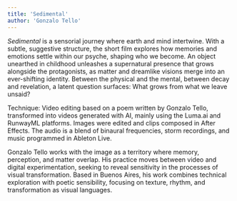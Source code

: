 ```yaml
---
title: 'Sedimental'
author: 'Gonzalo Tello'
---
```


_Sedimental_ is a sensorial journey where earth and mind intertwine. With a subtle, suggestive structure, the short film explores how memories and emotions settle within our psyche, shaping who we become. An object unearthed in childhood unleashes a supernatural presence that grows alongside the protagonists, as matter and dreamlike visions merge into an ever-shifting identity. Between the physical and the mental, between decay and revelation, a latent question surfaces: What grows from what we leave unsaid?

Technique: Video editing based on a poem written by Gonzalo Tello, transformed into videos generated with AI, mainly using the Luma.ai and RunwayML platforms. Images were edited and clips composed in After Effects. The audio is a blend of binaural frequencies, storm recordings, and music programmed in Ableton Live.

Gonzalo Tello works with the image as a territory where memory, perception, and matter overlap. His practice moves between video and digital experimentation, seeking to reveal sensitivity in the processes of visual transformation. Based in Buenos Aires, his work combines technical exploration with poetic sensibility, focusing on texture, rhythm, and transformation as visual languages.